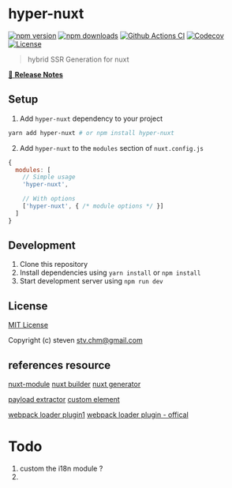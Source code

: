# hyper-nuxt

[![npm version][npm-version-src]][npm-version-href]
[![npm downloads][npm-downloads-src]][npm-downloads-href]
[![Github Actions CI][github-actions-ci-src]][github-actions-ci-href]
[![Codecov][codecov-src]][codecov-href]
[![License][license-src]][license-href]

> hybrid SSR Generation for nuxt 

[📖 **Release Notes**](./CHANGELOG.md)

## Setup

1. Add `hyper-nuxt` dependency to your project

```bash
yarn add hyper-nuxt # or npm install hyper-nuxt
```

2. Add `hyper-nuxt` to the `modules` section of `nuxt.config.js`

```js
{
  modules: [
    // Simple usage
    'hyper-nuxt',

    // With options
    ['hyper-nuxt', { /* module options */ }]
  ]
}
```

## Development

1. Clone this repository
2. Install dependencies using `yarn install` or `npm install`
3. Start development server using `npm run dev`

## License

[MIT License](./LICENSE)

Copyright (c) steven <stv.chm@gmail.com>


## references resource

[nuxt-module](https://nuxtjs.org/docs/2.x/internals-glossary/internals)
[nuxt builder](https://nuxtjs.org/docs/2.x/internals-glossary/internals-builder)
[nuxt generator](https://nuxtjs.org/docs/2.x/internals-glossary/internals-generator)

[payload extractor](https://github.com/DreaMinder/nuxt-payload-extractor)
[custom element](https://glitch.com/edit/#!/webpack-babel-custom-elements)

[webpack loader plugin1](https://segmentfault.com/a/1190000021821557)
[webpack loader plugin - offical](https://segmentfault.com/a/1190000021821557)


<!-- Badges -->
[npm-version-src]: https://img.shields.io/npm/v/hyper-nuxt/latest.svg
[npm-version-href]: https://npmjs.com/package/hyper-nuxt

[npm-downloads-src]: https://img.shields.io/npm/dt/hyper-nuxt.svg
[npm-downloads-href]: https://npmjs.com/package/hyper-nuxt

[github-actions-ci-src]: https://github.com/stvchm9703/hyper-nuxt/workflows/ci/badge.svg
[github-actions-ci-href]: https://github.com/stvchm9703/hyper-nuxt/actions?query=workflow%3Aci

[codecov-src]: https://img.shields.io/codecov/c/github/stvchm9703/hyper-nuxt.svg
[codecov-href]: https://codecov.io/gh/stvchm9703/hyper-nuxt

[license-src]: https://img.shields.io/npm/l/hyper-nuxt.svg
[license-href]: https://npmjs.com/package/hyper-nuxt


# Todo 
1. custom the i18n module ?
2. 